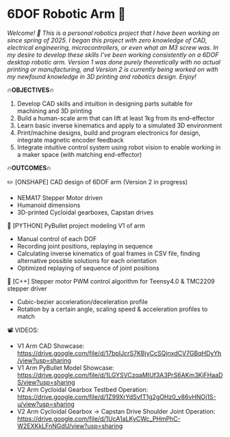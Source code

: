 # 6DOF Robotic Arm 🦾

*Welcome! 👋 This is a personal robotics project that I have been working on since spring of 2025. I began this project with zero knowledge of CAD, electrical engineering, microcontrollers, or even what an M3 screw was. In my desire to develop these skills I've been working consistently on a 6DOF desktop robotic arm. Version 1 was done purely theoretically with no actual printing or manufacturing, and Version 2 is currently being worked on with my newfound knowledge in 3D printing and robotics design. Enjoy!*

🔥**OBJECTIVES**🔥

1) Develop CAD skills and intuition in designing parts suitable for machining and 3D printing
2) Build a human-scale arm that can lift at least 1kg from its end-effector
3) Learn basic inverse kinematics and apply to a simulated 3D environment
4) Print/machine designs, build and program electronics for design, integrate magnetic encoder feedback
5) Integrate intuitive control system using robot vision to enable working in a maker space (with matching end-effector)

🔥**OUTCOMES**🔥

✏️ [ONSHAPE] CAD design of 6DOF arm (Version 2 in progress)
   - NEMA17 Stepper Motor driven
   - Humanoid dimensions
   - 3D-printed Cycloidal gearboxes, Capstan drives

🐍 [PYTHON] PyBullet project modeling V1 of arm
   - Manual control of each DOF
   - Recording joint positions, replaying in sequence
   - Calculating inverse kinematics of goal frames in CSV file, finding alternative possible solutions for each orientation
   - Optimized replaying of sequence of joint positions

🔌 [C++] Stepper motor PWM control algorithm for Teensy4.0 & TMC2209 stepper driver
   - Cubic-bezier acceleration/deceleration profile
   - Rotation by a certain angle, scaling speed & acceleration profiles to match
   
📽️ VIDEOS:
   - V1 Arm CAD Showcase: https://drive.google.com/file/d/17bpIJcrS7KBjyCcSQjnxdCV7GBqHDyYh/view?usp=sharing
   - V1 Arm PyBullet Model Showcase: https://drive.google.com/file/d/1LGYSVCzqaMIUf3A3PrS6AKm3KjFHaaDS/view?usp=sharing
   - V2 Arm Cycloidal Gearbox Testbed Operation: https://drive.google.com/file/d/1Z99XrYdSyfT1g2gOHz0_v86vHNOj1S-u/view?usp=sharing
   - V2 Arm Cycloidal Gearbox -> Capstan Drive Shoulder Joint Operation: https://drive.google.com/file/d/1UcA1aLKyCWc_PHmPhC-W2EXKkLFnNGdU/view?usp=sharing
